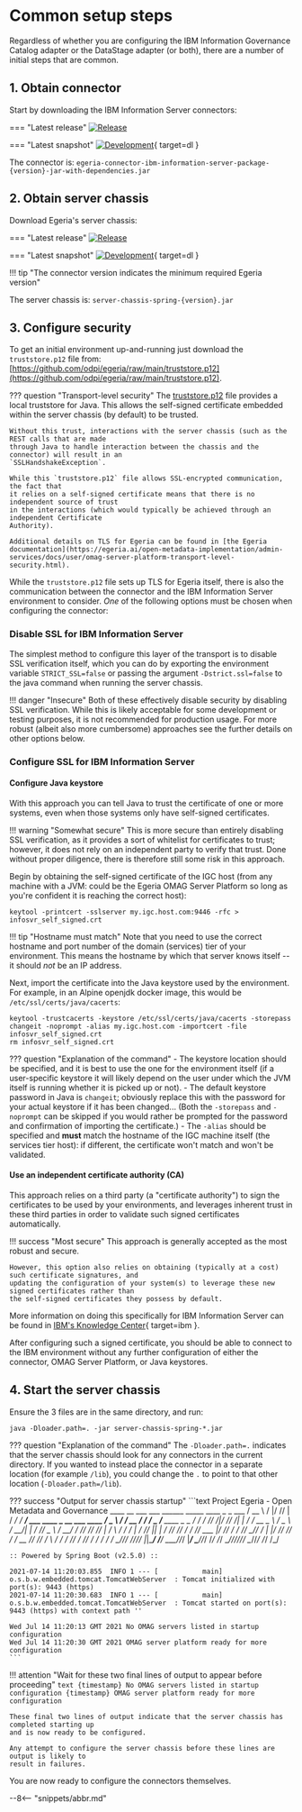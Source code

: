 <!-- SPDX-License-Identifier: CC-BY-4.0 -->
<!-- Copyright Contributors to the ODPi Egeria project. -->

# Common setup steps

Regardless of whether you are configuring the IBM Information Governance Catalog adapter or the
DataStage adapter (or both), there are a number of initial steps that are common.

## 1. Obtain connector

Start by downloading the IBM Information Server connectors:

=== "Latest release"
    [![Release](https://img.shields.io/maven-central/v/org.odpi.egeria/egeria-connector-ibm-information-server-package?label=release)](http://repository.sonatype.org/service/local/artifact/maven/redirect?r=central-proxy&g=org.odpi.egeria&a=egeria-connector-ibm-information-server-package&v=RELEASE&c=jar-with-dependencies)

=== "Latest snapshot"
    [![Development](https://img.shields.io/nexus/s/org.odpi.egeria/egeria-connector-ibm-information-server?label=development&server=https%3A%2F%2Foss.sonatype.org)](https://oss.sonatype.org/content/repositories/snapshots/org/odpi/egeria/egeria-connector-ibm-information-server-package/){ target=dl }

The connector is: `egeria-connector-ibm-information-server-package-{version}-jar-with-dependencies.jar`

## 2. Obtain server chassis

Download Egeria's server chassis:

=== "Latest release"
    [![Release](https://img.shields.io/maven-central/v/org.odpi.egeria/server-chassis-spring?label=release)](http://repository.sonatype.org/service/local/artifact/maven/redirect?r=central-proxy&g=org.odpi.egeria&a=server-chassis-spring&v=RELEASE)

=== "Latest snapshot"
    [![Development](https://img.shields.io/nexus/s/org.odpi.egeria/server-chassis-spring?label=development&server=https%3A%2F%2Foss.sonatype.org)](https://oss.sonatype.org/content/repositories/snapshots/org/odpi/egeria/server-chassis-spring/){ target=dl }

!!! tip "The connector version indicates the minimum required Egeria version"

The server chassis is: `server-chassis-spring-{version}.jar`

## 3. Configure security

To get an initial environment up-and-running just download the `truststore.p12`
file from: [https://github.com/odpi/egeria/raw/main/truststore.p12](https://github.com/odpi/egeria/raw/main/truststore.p12).

??? question "Transport-level security"
    The [truststore.p12](https://github.com/odpi/egeria/raw/main/truststore.p12)
    file provides a local truststore for Java. This allows the self-signed certificate embedded
    within the server chassis (by default) to be trusted.

    Without this trust, interactions with the server chassis (such as the REST calls that are made
    through Java to handle interaction between the chassis and the connector) will result in an
    `SSLHandshakeException`.

    While this `truststore.p12` file allows SSL-encrypted communication, the fact that
    it relies on a self-signed certificate means that there is no independent source of trust
    in the interactions (which would typically be achieved through an independent Certificate
    Authority).

    Additional details on TLS for Egeria can be found in [the Egeria documentation](https://egeria.ai/open-metadata-implementation/admin-services/docs/user/omag-server-platform-transport-level-security.html).

While the `truststore.p12` file sets up TLS for Egeria itself, there is also the
communication between the connector and the IBM Information Server environment to consider.
_One_ of the following options must be chosen when configuring the connector:

### Disable SSL for IBM Information Server

The simplest method to configure this layer of the transport is to disable SSL verification
itself, which you can do by exporting the environment variable `STRICT_SSL=false`
or passing the argument `-Dstrict.ssl=false` to the java command when running the
server chassis.

!!! danger "Insecure"
    Both of these effectively disable security by disabling SSL verification. While this is likely
    acceptable for some development or testing purposes, it is not recommended for production
    usage. For more robust (albeit also more cumbersome) approaches see the further details on
    other options below.

### Configure SSL for IBM Information Server

#### Configure Java keystore

With this approach you can tell Java to trust the certificate of one or more systems, even when
those systems only have self-signed certificates.

!!! warning "Somewhat secure"
    This is more secure than entirely disabling SSL
    verification, as it provides a sort of whitelist for certificates to trust; however, it does not
    rely on an independent party to verify that trust. Done without proper diligence, there is
    therefore still some risk in this approach.

Begin by obtaining the self-signed certificate of the IGC host (from any machine with a JVM: could
be the Egeria OMAG Server Platform so long as you're confident it is reaching the correct host):

```shell
keytool -printcert -sslserver my.igc.host.com:9446 -rfc > infosvr_self_signed.crt
```

!!! tip "Hostname must match"
    Note that you need to use the correct hostname and port number of the domain (services) tier of
    your environment. This means the hostname by which that server knows itself -- it should _not_
    be an IP address.

Next, import the certificate into the Java keystore used by the environment. For example, in an
Alpine openjdk docker image, this would be `/etc/ssl/certs/java/cacerts`:

```shell
keytool -trustcacerts -keystore /etc/ssl/certs/java/cacerts -storepass changeit -noprompt -alias my.igc.host.com -importcert -file infosvr_self_signed.crt
rm infosvr_self_signed.crt
```

??? question "Explanation of the command"
    - The keystore location should be specified, and it is best to use the one for the environment
      itself (if a user-specific keystore it will likely depend on the user under which the JVM
      itself is running whether it is picked up or not).
    - The default keystore password in Java is `changeit`; obviously replace this with the password
      for your actual keystore if it has been changed... (Both the `-storepass` and `-noprompt` can
      be skipped if you would rather be prompted for the password and confirmation of importing the
      certificate.)
    - The `-alias` should be specified and **must** match the hostname of the IGC machine itself
      (the services tier host): if different, the certificate won't match and won't be validated.

#### Use an independent certificate authority (CA)

This approach relies on a third party (a "certificate authority") to sign the certificates to be
used by your environments, and leverages inherent trust in these third parties in order to validate
such signed certificates automatically.

!!! success "Most secure"
    This approach is generally accepted as the most robust and secure.

    However, this option also relies on obtaining (typically at a cost) such certificate signatures, and
    updating the configuration of your system(s) to leverage these new signed certificates rather than
    the self-signed certificates they possess by default.

More information on doing this specifically for IBM Information Server can be found
in [IBM's Knowledge Center](https://www.ibm.com/support/knowledgecenter/en/SSZJPZ_11.7.0/com.ibm.swg.im.iis.found.admin.common.doc/topics/admin_mg_certs.html){ target=ibm }.

After configuring such a signed certificate, you should be able to connect to the IBM environment
without any further configuration of either the connector, OMAG Server Platform, or Java keystores.

## 4. Start the server chassis

Ensure the 3 files are in the same directory, and run:

```shell
java -Dloader.path=. -jar server-chassis-spring-*.jar
```

??? question "Explanation of the command"
    The `-Dloader.path=.` indicates that the server chassis should look for any
    connectors in the current directory. If you wanted to instead place the connector in a
    separate location (for example `/lib`), you could change the `.` to
    point to that other location (`-Dloader.path=/lib`).

??? success "Output for server chassis startup"
    ```text
    Project Egeria - Open Metadata and Governance
       ____   __  ___ ___    ______   _____                                 ____   _         _     ___
      / __ \ /  |/  //   |  / ____/  / ___/ ___   ____ _   __ ___   ____   / _  \ / / __    / /  / _ /__   ____ _  _
     / / / // /|_/ // /| | / / __    \__ \ / _ \ / __/| | / // _ \ / __/  / /_/ // //   |  / _\ / /_ /  | /  _// || |
    / /_/ // /  / // ___ |/ /_/ /   ___/ //  __// /   | |/ //  __// /    /  __ // // /  \ / /_ /  _// / // /  / / / /
    \____//_/  /_//_/  |_|\____/   /____/ \___//_/    |___/ \___//_/    /_/    /_/ \__/\//___//_/   \__//_/  /_/ /_/

    :: Powered by Spring Boot (v2.5.0) ::
    
    2021-07-14 11:20:03.855  INFO 1 --- [           main] o.s.b.w.embedded.tomcat.TomcatWebServer  : Tomcat initialized with port(s): 9443 (https)
    2021-07-14 11:20:30.683  INFO 1 --- [           main] o.s.b.w.embedded.tomcat.TomcatWebServer  : Tomcat started on port(s): 9443 (https) with context path ''
    
    Wed Jul 14 11:20:13 GMT 2021 No OMAG servers listed in startup configuration
    Wed Jul 14 11:20:30 GMT 2021 OMAG server platform ready for more configuration
    ```

!!! attention "Wait for these two final lines of output to appear before proceeding"
    ```text
    {timestamp} No OMAG servers listed in startup configuration
    {timestamp} OMAG server platform ready for more configuration
    ```

    These final two lines of output indicate that the server chassis has completed starting up
    and is now ready to be configured.

    Any attempt to configure the server chassis before these lines are output is likely to
    result in failures.

You are now ready to configure the connectors themselves.

--8<-- "snippets/abbr.md"
